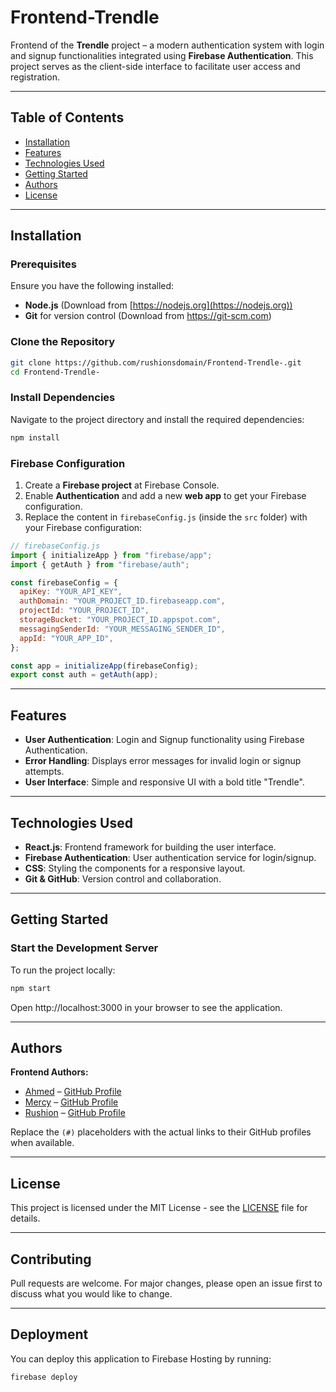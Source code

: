 **Frontend-Trendle**
====================

Frontend of the **Trendle** project – a modern authentication system with login and signup functionalities integrated using **Firebase Authentication**. This project serves as the client-side interface to facilitate user access and registration.

* * *

**Table of Contents**
---------------------

*   [Installation](#installation)
*   [Features](#features)
*   [Technologies Used](#technologies-used)
*   [Getting Started](#getting-started)
*   [Authors](#authors)
*   [License](#license)

* * *

**Installation**
----------------

### Prerequisites

Ensure you have the following installed:

*   **Node.js** (Download from [https://nodejs.org](https://nodejs.org))
*   **Git** for version control (Download from [https://git\-scm.com](https://git-scm.com))

### Clone the Repository

```bash
git clone https://github.com/rushionsdomain/Frontend-Trendle-.git
cd Frontend-Trendle-
```

### Install Dependencies

Navigate to the project directory and install the required dependencies:

```bash
npm install
```

### Firebase Configuration

1.  Create a **Firebase project** at Firebase Console.
2.  Enable **Authentication** and add a new **web app** to get your Firebase configuration.
3.  Replace the content in `firebaseConfig.js` (inside the `src` folder) with your Firebase configuration:

```javascript
// firebaseConfig.js
import { initializeApp } from "firebase/app";
import { getAuth } from "firebase/auth";

const firebaseConfig = {
  apiKey: "YOUR_API_KEY",
  authDomain: "YOUR_PROJECT_ID.firebaseapp.com",
  projectId: "YOUR_PROJECT_ID",
  storageBucket: "YOUR_PROJECT_ID.appspot.com",
  messagingSenderId: "YOUR_MESSAGING_SENDER_ID",
  appId: "YOUR_APP_ID",
};

const app = initializeApp(firebaseConfig);
export const auth = getAuth(app);
```

* * *

**Features**
------------

*   **User Authentication**: Login and Signup functionality using Firebase Authentication.
*   **Error Handling**: Displays error messages for invalid login or signup attempts.
*   **User Interface**: Simple and responsive UI with a bold title "Trendle".

* * *

**Technologies Used**
---------------------

*   **React.js**: Frontend framework for building the user interface.
*   **Firebase Authentication**: User authentication service for login/signup.
*   **CSS**: Styling the components for a responsive layout.
*   **Git & GitHub**: Version control and collaboration.

* * *

**Getting Started**
-------------------

### Start the Development Server

To run the project locally:

```bash
npm start
```

Open http://localhost:3000 in your browser to see the application.

* * *

**Authors**
-----------

**Frontend Authors:**

*   [Ahmed](#) – [GitHub Profile](https://github.com/Ahmed-824)
*   [Mercy](#) – [GitHub Profile](https://github.com/mercyhacker)
*   [Rushion](https://github.com/rushionsdomain) – [GitHub Profile](https://github.com/rushionsdomain)

Replace the `(#)` placeholders with the actual links to their GitHub profiles when available.

* * *

**License**
-----------

This project is licensed under the MIT License - see the [LICENSE](LICENSE) file for details.

* * *

**Contributing**
----------------

Pull requests are welcome. For major changes, please open an issue first to discuss what you would like to change.

* * *

**Deployment**
--------------

You can deploy this application to Firebase Hosting by running:

```bash
firebase deploy
```

